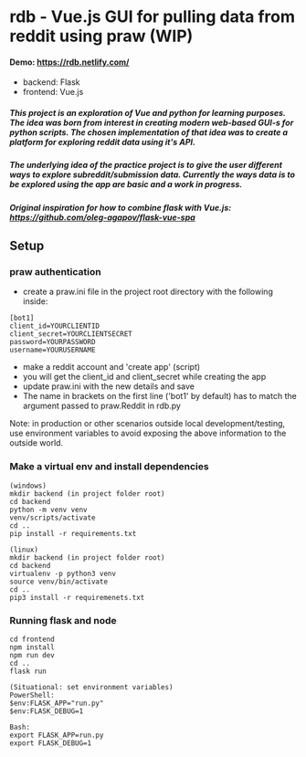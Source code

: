 # rdb - Vue.js GUI for pulling data from reddit using praw (WIP)

#### Demo: https://rdb.netlify.com/

- backend: Flask
- frontend: Vue.js

##### This project is an exploration of Vue and python for learning purposes. The idea was born from interest in creating modern web-based GUI-s for python scripts. The chosen implementation of that idea was to create a platform for exploring reddit data using it's API.

##### The underlying idea of the practice project is to give the user different ways to explore subreddit/submission data. Currently the ways data is to be explored using the app are basic and a work in progress.

##### Original inspiration for how to combine flask with Vue.js: https://github.com/oleg-agapov/flask-vue-spa

## Setup

### praw authentication

- create a praw.ini file in the project root directory with the following inside:

```
[bot1]
client_id=YOURCLIENTID
client_secret=YOURCLIENTSECRET
password=YOURPASSWORD
username=YOURUSERNAME
```

- make a reddit account and 'create app' (script)
- you will get the client_id and client_secret while creating the app
- update praw.ini with the new details and save
- The name in brackets on the first line ('bot1' by default) has to match the argument passed to praw.Reddit in rdb.py

Note: in production or other scenarios outside local development/testing, use environment variables to avoid exposing the above information to the outside world.

### Make a virtual env and install dependencies

```
(windows)
mkdir backend (in project folder root)
cd backend
python -m venv venv
venv/scripts/activate
cd ..
pip install -r requirements.txt

(linux)
mkdir backend (in project folder root)
cd backend
virtualenv -p python3 venv
source venv/bin/activate
cd ..
pip3 install -r requiremenets.txt
```

### Running flask and node

```
cd frontend
npm install
npm run dev
cd ..
flask run

(Situational: set environment variables)
PowerShell:
$env:FLASK_APP="run.py"
$env:FLASK_DEBUG=1

Bash:
export FLASK_APP=run.py
export FLASK_DEBUG=1
```
